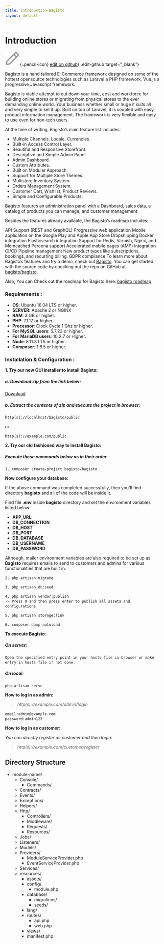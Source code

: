 ```yaml
---
title: Introduction-Bagisto
layout: default
---
```


# Introduction <a id="bagisto"></a>
![](assets/images/icons/Icon-Pencil-Large.svg){:.pencil-icon}
[edit on github](https://github.com/bagisto/bagisto-docs/blob/master/index.md){:.edit-github  target="_blank"}

Bagisto is a hand tailored E-Commerce framework designed on some of the hottest opensource technologies such as Laravel a PHP framework, Vue.js a progressive Javascript framework.

Bagisto is viable attempt to cut down your time, cost and workforce for building online stores or migrating from physical stores to the ever demanding online world. Your business whether small or huge it suits all and very simple to set it up. Built on top of Laravel, it is coupled with easy product information management. The framework is very flexible and easy to use even for non-tech users.

At the time of writing, Bagisto’s main feature list includes:

* Multiple Channels, Locale, Currencies.
* Built-in Access Control Layer.
* Beautiful and Responsive Storefront.
* Descriptive and Simple Admin Panel.
* Admin Dashboard.
* Custom Attributes.
* Built on Modular Approach.
* Support for Multiple Store Themes.
* Multistore Inventory System.
* Orders Management System.
* Customer Cart, Wishlist, Product Reviews.
* Simple and Configurable Products.

Bagisto features an administration panel with a Dashboard, sales data, a catalog of products you can manage, and customer management:



Besides the features already available, the Bagisto’s roadmap includes:

API Support (REST and GraphQL)
Progressive web application
Mobile application on the Google Play and Apple App Store
Dropshipping
Docker integration
Elasticsearch integration
Support for Redis, Varnish, Nginx, and Memcached
Percona support
Accelerated mobile pages (AMP) integration
CI/CD Pipeline management
New product types like subscriptions, bookings, and recurring billing.
GDPR compliance
To learn more about Bagisto’s features and try a demo, check out [Bagisto](https://bagisto.com). You can get started with the source code by checking out the repo on GitHub at [bagisto/bagisto](https://github.com/bagisto/bagisto).

Also, You can Check out the roadmap for Bagisto here: [bagisto roadmap](https://bagisto.com/roadmap/)

### Requirements <a id="requirements"></a>:

* **OS**: Ubuntu 16.04 LTS or higher.
* **SERVER**: Apache 2 or NGINX
* **RAM**: 3 GB or higher.
* **PHP**: 7.1.17 or higher.
* **Processor**: Clock Cycle 1 Ghz or higher.
* **For MySQL users**: 5.7.23 or higher.
* **For MariaDB users**: 10.2.7 or Higher.
* **Node**: 8.11.3 LTS or higher.
* **Composer**: 1.6.5 or higher.

### Installation & Configuration <a id="installation"></a>:

**1. Try our new GUI installer to install Bagisto:**

##### a. Download zip from the link below:

[Download](https://github.com/bagisto/bagisto/archive/v0.1.5.zip)

##### b. Extract the contents of zip and execute the project in browser:

~~~
http(s)://localhost/bagisto/public
~~~

or

~~~
http(s)://example.com/public
~~~

**2. Try our old fashioned way to install Bagisto:**

##### Execute these commands below as in their order

~~~
1. composer create-project bagisto/bagisto
~~~

**Now configure your database:**

If the above command was completed successfully, then you'll find directory **bagisto** and all of the code will be inside it.

Find file **.env** inside **bagisto** directory and set the environment variables listed below:

* **APP_URL**
* **DB_CONNECTION**
* **DB_HOST**
* **DB_PORT**
* **DB_DATABASE**
* **DB_USERNAME**
* **DB_PASSWORD**

Although, mailer environment variables are also required to be set up as **Bagisto** requires emails to send to customers and admins for various functionalities that are built in.

~~~
2. php artisan migrate
~~~

~~~
3. php artisan db:seed
~~~

~~~
4. php artisan vendor:publish
-> Press 0 and then press enter to publish all assets and configurations.
~~~

~~~
5. php artisan storage:link
~~~

~~~
6. composer dump-autoload
~~~


**To execute Bagisto**:

##### On server:

~~~
Open the specified entry point in your hosts file in browser or make entry in hosts file if not done.
~~~

##### On local:

~~~
php artisan serve
~~~


**How to log in as admin:**

> *http(s)://example.com/admin/login*

~~~
email:admin@example.com
password:admin123
~~~

**How to log in as customer:**

*You can directly register as customer and then login.*

> *http(s)://example.com/customer/register*


## Directory Structure <a id="directory_structure"></a>

*    module-name/
        * Console/
            * Commands/
        * Contracts/
        * Events/
        * Exceptions/
        * Helpers/
        * Http/
            *  Controllers/
            *  Middleware/
            *  Requests/
            *  Resources/
        * Jobs/
        * Listeners/
        * Models/
        * Providers/
            *  ModuleServiceProvider.php
            *  EventServiceProvider.php
        * Services/
        * resources/
            *  assets/
            *  config/
                *  module.php
            *  database/
                *  migrations/
                *  seeds/
            *  lang/
            *  routes/
                *  api.php
                *  web.php
            *  views/
            *  manifest.php






